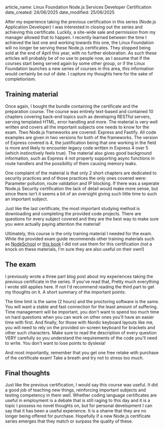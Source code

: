 article_name: Linux Foundation Node.js Services Developer Certification
date_created: 24/06/2025
date_modified: 25/06/2025

After my experience taking the previous certification in this series (Node.js Application Developer) I was interested in closing out the series and achieving this certificate. Luckily, a site-wide sale and permission from my manager allowed that to happen. I recently learned between the time I achieved the last one and working towards this one, the Linux Foundation will no longer be serving these Node.js certificates. They stopped being sold at the end of April this year, with no further eloboration. As such these articles will probably be of no use to people now, as I assume that if the courses start being served again by some other group, or if the Linux Foundation launches a new series of courses in this area, this information would certainly be out of date. I capture my thoughts here for the sake of completionism.

## Training material

Once again, I bought the bundle containing the certificate and the preparation course. The course was entirely text-based and contained 10 chapters covering back-end topics such as developing RESTful servers, serving templated HTML, error handling and more. The material is very well written and covers all the important subjects one needs to know for the exam. Ttwo Node.js frameworks are covered: Express and Fastify. All code examples are given in two versions for both of the frameworks. The version of Express covered is 4, the justification being that one working in the field is more and likely to encounter legacy code written in Express 4 over 5 (which instinctively feels true). The material also gives good background information, such as Express 4 not properly supporting async functions in route handlers and the possibility of them causing memory leaks.

One complaint of the material is that only 2 short chapters are dedicated to security practices and of those practices the only ones covered were: Parameter pollution, route validation and IP blocking. If there was a seperate Node.js Security certification the lack of detail would make more sense, but since there isn't it seems a bit of an oversight giving such little time to such an important subject.

Just like the last certificate, the most important studying method is downloading and completing the provided code projects. There are questions for every subject covered and they are the best way to make sure you were actually paying attention the material!

Ultimately, this course is the only training material I needed for the exam. While the provided exam guide recommends other training materials such as [NodeSchool](https://www.nodeschool.io) or [this book](https://www.packtpub.com/product/node-cookbook-fourth-edition/9781838558758) I did not use them for this certification (not a knock on these materials, I'm sure they are also useful on their own!)

## The exam

I previously wrote a three part blog post about my experiences taking the previous certificate in the series. If you've read that, Pretty much everything I wrote still applies here. If not I'd recommend reading the third part to get my thoughts on it. A short summary of the important points:

The time limit is the same (2 hours) and the proctoring software is the same. You will want a stable and fast connection for the least amount of suffering. Time management will be important, you don't want to spend too much time on hard questions when you can work on other ones you'll have an easier time with first. And finally, for those with Nordic keyboard layouts like me, you will need to rely on the provided on-screen keyboard for brackets and other such characters. Make sure to read the description of every question VERY carefully so you understand the requirements of the code you'll need to write. You don't want to lose points to dyslexia!

And most importantly, remember that you get one free retake with purchase of the certificate exam! Take a breath and try not to stress too much.

## Final thoughts

Just like the previous certification, I would say this course was useful. It did a good job of teaching new things, reinforcing important subjects and testing competency in them well. Whether coding language certificates are useful in employment is a debate that is still raging to this day and it is a topic I possess no novel thoughts on, but for personal development I can say that it has been a useful experience. It is a shame that they are no longer being offered for purchase. Hopefully if a new Node.js certificate series emerges that they match or surpass the quality of these.
